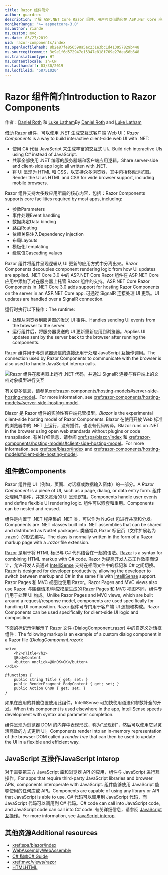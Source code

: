 ```yaml
---
title: Razor 组件简介
author: guardrex
description: 了解 ASP.NET Core Razor 组件，用户可以借助它在 ASP.NET Core 应用中使用 .NET 生成交互式客户端 Web UI。
monikerRange: '>= aspnetcore-3.0'
ms.author: riande
ms.custom: mvc
ms.date: 03/27/2019
uid: razor-components/index
ms.openlocfilehash: 8b2e87fe856598a5ac231e3bc1d413957829b448
ms.sourcegitcommit: 3e9e1f6d572947e15347e818f769e27dea56b648
ms.translationtype: HT
ms.contentlocale: zh-CN
ms.lasthandoff: 03/30/2019
ms.locfileid: "58751020"
---
```

# <a name="introduction-to-razor-components"></a><span data-ttu-id="965b6-103">Razor 组件简介</span><span class="sxs-lookup"><span data-stu-id="965b6-103">Introduction to Razor Components</span></span>

<span data-ttu-id="965b6-104">作者：[Daniel Roth](https://github.com/danroth27) 和 [Luke Latham](https://github.com/guardrex)</span><span class="sxs-lookup"><span data-stu-id="965b6-104">By [Daniel Roth](https://github.com/danroth27) and [Luke Latham](https://github.com/guardrex)</span></span>

<span data-ttu-id="965b6-105">借助 Razor 组件，可以使用 .NET 生成交互式客户端 Web UI：</span><span class="sxs-lookup"><span data-stu-id="965b6-105">*Razor Components* is a way to build interactive client-side web UI with .NET:</span></span>

* <span data-ttu-id="965b6-106">使用 C# 代替 JavaScript 来生成丰富的交互式 UI。</span><span class="sxs-lookup"><span data-stu-id="965b6-106">Build rich interactive UIs using C# instead of JavaScript.</span></span>
* <span data-ttu-id="965b6-107">共享全部使用 .NET 编写的服务器端和客户端应用逻辑。</span><span class="sxs-lookup"><span data-stu-id="965b6-107">Share server-side and client-side app logic all written with .NET.</span></span>
* <span data-ttu-id="965b6-108">将 UI 呈现为 HTML 和 CSS，以支持众多浏览器，其中包括移动浏览器。</span><span class="sxs-lookup"><span data-stu-id="965b6-108">Render the UI as HTML and CSS for wide browser support, including mobile browsers.</span></span>

<span data-ttu-id="965b6-109">Razor 组件支持大多数应用所需的核心内容，包括：</span><span class="sxs-lookup"><span data-stu-id="965b6-109">Razor Components supports core facilities required by most apps, including:</span></span>

* <span data-ttu-id="965b6-110">参数</span><span class="sxs-lookup"><span data-stu-id="965b6-110">Parameters</span></span>
* <span data-ttu-id="965b6-111">事件处理</span><span class="sxs-lookup"><span data-stu-id="965b6-111">Event handling</span></span>
* <span data-ttu-id="965b6-112">数据绑定</span><span class="sxs-lookup"><span data-stu-id="965b6-112">Data binding</span></span>
* <span data-ttu-id="965b6-113">路由</span><span class="sxs-lookup"><span data-stu-id="965b6-113">Routing</span></span>
* <span data-ttu-id="965b6-114">依赖关系注入</span><span class="sxs-lookup"><span data-stu-id="965b6-114">Dependency injection</span></span>
* <span data-ttu-id="965b6-115">布局</span><span class="sxs-lookup"><span data-stu-id="965b6-115">Layouts</span></span>
* <span data-ttu-id="965b6-116">模板化</span><span class="sxs-lookup"><span data-stu-id="965b6-116">Templating</span></span>
* <span data-ttu-id="965b6-117">级联值</span><span class="sxs-lookup"><span data-stu-id="965b6-117">Cascading values</span></span>

<span data-ttu-id="965b6-118">Razor 组件将组件呈现逻辑从 UI 更新的应用方式中分离出来。</span><span class="sxs-lookup"><span data-stu-id="965b6-118">Razor Components decouples component rendering logic from how UI updates are applied.</span></span> <span data-ttu-id="965b6-119">.NET Core 3.0 中的 ASP.NET Core Razor 组件在 ASP.NET Core 应用中添加了对在服务器上托管 Razor 组件的支持。</span><span class="sxs-lookup"><span data-stu-id="965b6-119">ASP.NET Core Razor Components in .NET Core 3.0 adds support for hosting Razor Components on the server in an ASP.NET Core app.</span></span> <span data-ttu-id="965b6-120">可通过 SignalR 连接处理 UI 更新。</span><span class="sxs-lookup"><span data-stu-id="965b6-120">UI updates are handled over a SignalR connection.</span></span>

<span data-ttu-id="965b6-121">运行时执行以下操作：</span><span class="sxs-lookup"><span data-stu-id="965b6-121">The runtime:</span></span>

* <span data-ttu-id="965b6-122">处理从浏览器到服务器的发送 UI 事件。</span><span class="sxs-lookup"><span data-stu-id="965b6-122">Handles sending UI events from the browser to the server.</span></span>
* <span data-ttu-id="965b6-123">运行组件后，将服务器发送的 UI 更新重新应用到浏览器。</span><span class="sxs-lookup"><span data-stu-id="965b6-123">Applies UI updates sent by the server back to the browser after running the components.</span></span>

<span data-ttu-id="965b6-124">Razor 组件用于与浏览器通信的连接还用于处理 JavaScript 互操作调用。</span><span class="sxs-lookup"><span data-stu-id="965b6-124">The connection used by Razor Components to communicate with the browser is also used to handle JavaScript interop calls.</span></span>

![Razor 组件在服务器上运行 .NET 代码，并通过 SignalR 连接与客户端上的文档对象模型进行交互](index/_static/aspnet-core-razor-components.png)

<span data-ttu-id="965b6-126">有关更多信息，请参见<xref:razor-components/hosting-models#server-side-hosting-model>。</span><span class="sxs-lookup"><span data-stu-id="965b6-126">For more information, see <xref:razor-components/hosting-models#server-side-hosting-model>.</span></span>

<span data-ttu-id="965b6-127">Blazor 是 Razor 组件的实验性客户端托管模型。</span><span class="sxs-lookup"><span data-stu-id="965b6-127">*Blazor* is the experimental client-side hosting model of Razor Components.</span></span> <span data-ttu-id="965b6-128">Blazor 在使用开放 Web 标准的浏览器中的 .NET 上运行，没有插件，也没有代码转译。</span><span class="sxs-lookup"><span data-stu-id="965b6-128">Blazor runs on .NET in the browser using open web standards without plugins or code transpilation.</span></span> <span data-ttu-id="965b6-129">有关详细信息，请参阅 <xref:spa/blazor/index> 和 <xref:razor-components/hosting-models#client-side-hosting-model>。</span><span class="sxs-lookup"><span data-stu-id="965b6-129">For more information, see <xref:spa/blazor/index> and <xref:razor-components/hosting-models#client-side-hosting-model>.</span></span>

## <a name="components"></a><span data-ttu-id="965b6-130">组件数</span><span class="sxs-lookup"><span data-stu-id="965b6-130">Components</span></span>

<span data-ttu-id="965b6-131">Razor 组件是 UI（例如，页面、对话框或数据输入窗体）的一部分。</span><span class="sxs-lookup"><span data-stu-id="965b6-131">A *Razor Component* is a piece of UI, such as a page, dialog, or data entry form.</span></span> <span data-ttu-id="965b6-132">组件处理用户事件，并定义灵活的 UI 呈现逻辑。</span><span class="sxs-lookup"><span data-stu-id="965b6-132">Components handle user events and define flexible UI rendering logic.</span></span> <span data-ttu-id="965b6-133">组件可以嵌套和重用。</span><span class="sxs-lookup"><span data-stu-id="965b6-133">Components can be nested and reused.</span></span>

<span data-ttu-id="965b6-134">组件是内置于 .NET 程序集的 .NET 类，可以作为 NuGet 包进行共享和分发。</span><span class="sxs-lookup"><span data-stu-id="965b6-134">Components are .NET classes built into .NET assemblies that can be shared and distributed as NuGet packages.</span></span> <span data-ttu-id="965b6-135">类通常以 Razor 标记页（文件扩展名为 .razor）的形式编写。</span><span class="sxs-lookup"><span data-stu-id="965b6-135">The class is normally written in the form of a Razor markup page with a *.razor* file extension.</span></span>

<span data-ttu-id="965b6-136">[Razor](xref:mvc/views/razor) 是用于将 HTML 标记与 C# 代码结合在一起的语法。</span><span class="sxs-lookup"><span data-stu-id="965b6-136">[Razor](xref:mvc/views/razor) is a syntax for combining HTML markup with C# code.</span></span> <span data-ttu-id="965b6-137">Razor 为提高开发人员工作效率而设计，允许开发人员通过 [IntelliSense](/visualstudio/ide/using-intellisense) 支持在相同文件中的标记和 C# 之间切换。</span><span class="sxs-lookup"><span data-stu-id="965b6-137">Razor is designed for developer productivity, allowing the developer to switch between markup and C# in the same file with [IntelliSense](/visualstudio/ide/using-intellisense) support.</span></span> <span data-ttu-id="965b6-138">Razor Pages 和 MVC 视图也使用 Razor。</span><span class="sxs-lookup"><span data-stu-id="965b6-138">Razor Pages and MVC views also use Razor.</span></span> <span data-ttu-id="965b6-139">与围绕请求/响应模型生成的 Razor Pages 和 MVC 视图不同，组件专门用于处理 UI 构成。</span><span class="sxs-lookup"><span data-stu-id="965b6-139">Unlike Razor Pages and MVC views, which are built around a request/response model, components are used specifically for handling UI composition.</span></span> <span data-ttu-id="965b6-140">Razor 组件可专门用于客户端 UI 逻辑和构成。</span><span class="sxs-lookup"><span data-stu-id="965b6-140">Razor Components can be used specifically for client-side UI logic and composition.</span></span>

<span data-ttu-id="965b6-141">下面的标记示例展示了 Razor 文件 (DialogComponent.razor) 中的自定义对话框组件：</span><span class="sxs-lookup"><span data-stu-id="965b6-141">The following markup is an example of a custom dialog component in a Razor file (*DialogComponent.razor*):</span></span>

```cshtml
<div>
    <h2>@Title</h2>
    @BodyContent
    <button onclick=@OnOK>OK</button>
</div>

@functions {
    public string Title { get; set; }
    public RenderFragment BodyContent { get; set; }
    public Action OnOK { get; set; }
}
```

<span data-ttu-id="965b6-142">如果在应用的其他位置使用此组件，IntelliSense 可加快使用语法和参数补全的开发。</span><span class="sxs-lookup"><span data-stu-id="965b6-142">When this component is used elsewhere in the app, IntelliSense speeds development with syntax and parameter completion.</span></span>

<span data-ttu-id="965b6-143">组件呈现为浏览器 DOM 的内存中表现形式，称为“呈现树”，然后可以使用它以灵活高效的方式更新 UI。</span><span class="sxs-lookup"><span data-stu-id="965b6-143">Components render into an in-memory representation of the browser DOM called a *render tree* that can then be used to update the UI in a flexible and efficient way.</span></span>

## <a name="javascript-interop"></a><span data-ttu-id="965b6-144">JavaScript 互操作</span><span class="sxs-lookup"><span data-stu-id="965b6-144">JavaScript interop</span></span>

<span data-ttu-id="965b6-145">对于需要第三方 JavaScript 库和浏览器 API 的应用，组件与 JavaScript 进行互操作。</span><span class="sxs-lookup"><span data-stu-id="965b6-145">For apps that require third-party JavaScript libraries and browser APIs, components interoperate with JavaScript.</span></span> <span data-ttu-id="965b6-146">组件能够使用 JavaScript 能够使用的任何库或 API。</span><span class="sxs-lookup"><span data-stu-id="965b6-146">Components are capable of using any library or API that JavaScript is able to use.</span></span> <span data-ttu-id="965b6-147">C# 代码可以调用到 JavaScript 代码，而 JavaScript 代码可以调用到 C# 代码。</span><span class="sxs-lookup"><span data-stu-id="965b6-147">C# code can call into JavaScript code, and JavaScript code can call into C# code.</span></span> <span data-ttu-id="965b6-148">有关详细信息，请参阅 [JavaScript 互操作](xref:razor-components/javascript-interop)。</span><span class="sxs-lookup"><span data-stu-id="965b6-148">For more information, see [JavaScript interop](xref:razor-components/javascript-interop).</span></span>

## <a name="additional-resources"></a><span data-ttu-id="965b6-149">其他资源</span><span class="sxs-lookup"><span data-stu-id="965b6-149">Additional resources</span></span>

* <xref:spa/blazor/index>
* [<span data-ttu-id="965b6-150">WebAssembly</span><span class="sxs-lookup"><span data-stu-id="965b6-150">WebAssembly</span></span>](http://webassembly.org/)
* [<span data-ttu-id="965b6-151">C# 指南</span><span class="sxs-lookup"><span data-stu-id="965b6-151">C# Guide</span></span>](/dotnet/csharp/)
* <xref:mvc/views/razor>
* [<span data-ttu-id="965b6-152">HTML</span><span class="sxs-lookup"><span data-stu-id="965b6-152">HTML</span></span>](https://www.w3.org/html/)
